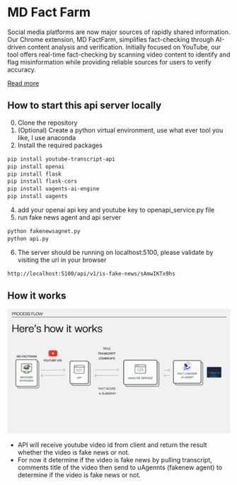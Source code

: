 # MD Fact Farm
Social media platforms are now major sources of rapidly shared information. Our Chrome extension, MD FactFarm, simplifies fact-checking through AI-driven content analysis and verification. Initially focused on YouTube, our tool offers real-time fact-checking by scanning video content to identify and flag misinformation while providing reliable sources for users to verify accuracy.

[Read more](https://devpost.com/software/md-factfarm?ref_content=user-portfolio&ref_feature=in_progress)
## How to start this api server locally
0. Clone the repository
1. (Optional) Create a  python virtual environment, use what ever tool you like, I use anaconda
2. Install the required packages
```bash
pip install youtube-transcript-api
pip install openai
pip install flask
pip install flask-cors
pip install uagents-ai-engine
pip install uagents
```
4. add your openai api key and youtube key to openapi_service.py file
5. run fake news agent and api server
```bash
python fakenewsagnet.py
python api.py
```
6. The server should be running on localhost:5100, please validate by visiting the url in your browser
```bash
http://localhost:5100/api/v1/is-fake-news/sAmwIKTx9hs
```

## How it works
![](./image.png)
- API will receive youtube video id from client and return the result whether the video is fake news or not. 
- For now it determine if the video is fake news by pulling transcript, comments title of the video then send to uAgennts (fakenew agent) to determine if the video is fake news or not.